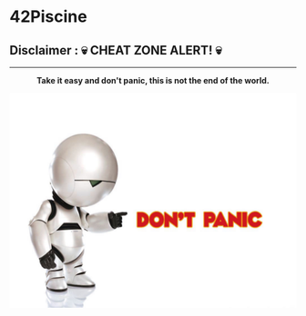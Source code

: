 # 42Piscine

## Disclaimer : :skull: CHEAT ZONE ALERT! :skull:
---

<p align="center">
    <b>Take it easy and don't panic, this is not the end of the world.</b>
</p>

<p align="center">
    <img src="https://github.com/pix3l-p33p3r/42-pool/blob/master/marvin.jpg" width="800">
</p>
